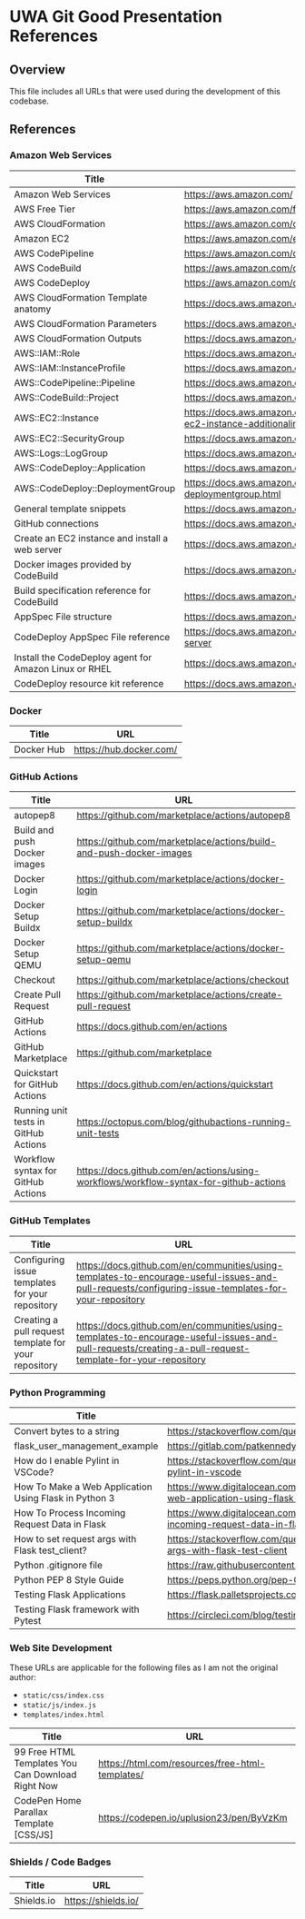 # UWA Git Good Presentation References

## Overview

This file includes all URLs that were used during the development of this codebase.

## References

### Amazon Web Services

| Title                                                 | URL                                                                                                                             |
| ----------------------------------------------------- | ------------------------------------------------------------------------------------------------------------------------------- |
| Amazon Web Services                                   | https://aws.amazon.com/                                                                                                         |
| AWS Free Tier                                         | https://aws.amazon.com/free/                                                                                                    |
| AWS CloudFormation                                    | https://aws.amazon.com/cloudformation/                                                                                          |
| Amazon EC2                                            | https://aws.amazon.com/ec2/                                                                                                     |
| AWS CodePipeline                                      | https://aws.amazon.com/codepipeline/                                                                                            |
| AWS CodeBuild                                         | https://aws.amazon.com/codebuild/                                                                                               |
| AWS CodeDeploy                                        | https://aws.amazon.com/codedeploy/                                                                                              |
| AWS CloudFormation Template anatomy                   | https://docs.aws.amazon.com/AWSCloudFormation/latest/UserGuide/template-anatomy.html                                            |
| AWS CloudFormation Parameters                         | https://docs.aws.amazon.com/AWSCloudFormation/latest/UserGuide/parameters-section-structure.html                                |
| AWS CloudFormation Outputs                            | https://docs.aws.amazon.com/AWSCloudFormation/latest/UserGuide/outputs-section-structure.html                                   |
| AWS::IAM::Role                                        | https://docs.aws.amazon.com/AWSCloudFormation/latest/UserGuide/aws-resource-iam-role.html                                       |
| AWS::IAM::InstanceProfile                             | https://docs.aws.amazon.com/AWSCloudFormation/latest/UserGuide/aws-resource-iam-instanceprofile.html                            |
| AWS::CodePipeline::Pipeline                           | https://docs.aws.amazon.com/AWSCloudFormation/latest/UserGuide/aws-resource-codepipeline-pipeline.html                          |
| AWS::CodeBuild::Project                               | https://docs.aws.amazon.com/AWSCloudFormation/latest/UserGuide/aws-resource-codebuild-project.html                              |
| AWS::EC2::Instance                                    | https://docs.aws.amazon.com/AWSCloudFormation/latest/UserGuide/aws-properties-ec2-instance.html#cfn-ec2-instance-additionalinfo |
| AWS::EC2::SecurityGroup                               | https://docs.aws.amazon.com/AWSCloudFormation/latest/UserGuide/aws-properties-ec2-security-group.html                           |
| AWS::Logs::LogGroup                                   | https://docs.aws.amazon.com/AWSCloudFormation/latest/UserGuide/aws-resource-logs-loggroup.html                                  |
| AWS::CodeDeploy::Application                          | https://docs.aws.amazon.com/AWSCloudFormation/latest/UserGuide/aws-resource-codedeploy-application.html                         |
| AWS::CodeDeploy::DeploymentGroup                      | https://docs.aws.amazon.com/AWSCloudFormation/latest/UserGuide/aws-resource-codedeploy-deploymentgroup.html                     |
| General template snippets                             | https://docs.aws.amazon.com/AWSCloudFormation/latest/UserGuide/quickref-general.html                                            |
| GitHub connections                                    | https://docs.aws.amazon.com/codepipeline/latest/userguide/connections-github.html                                               |
| Create an EC2 instance and install a web server       | https://docs.aws.amazon.com/AmazonRDS/latest/UserGuide/CHAP_Tutorials.WebServerDB.CreateWebServer.html                          |
| Docker images provided by CodeBuild                   | https://docs.aws.amazon.com/codebuild/latest/userguide/build-env-ref-available.html                                             |
| Build specification reference for CodeBuild           | https://docs.aws.amazon.com/codebuild/latest/userguide/build-spec-ref.html                                                      |
| AppSpec File structure                                | https://docs.aws.amazon.com/codedeploy/latest/userguide/reference-appspec-file-structure.html                                   |
| CodeDeploy AppSpec File reference                     | https://docs.aws.amazon.com/codedeploy/latest/userguide/reference-appspec-file.html#appspec-reference-server                    |
| Install the CodeDeploy agent for Amazon Linux or RHEL | https://docs.aws.amazon.com/codedeploy/latest/userguide/codedeploy-agent-operations-install-linux.html                          |
| CodeDeploy resource kit reference                     | https://docs.aws.amazon.com/codedeploy/latest/userguide/resource-kit.html#resource-kit-bucket-names                             |

### Docker

| Title      | URL                     |
| ---------- | ----------------------- |
| Docker Hub | https://hub.docker.com/ |

### GitHub Actions

| Title                                | URL                                                                                   |
| ------------------------------------ | ------------------------------------------------------------------------------------- |
| autopep8                             | https://github.com/marketplace/actions/autopep8                                       |
| Build and push Docker images         | https://github.com/marketplace/actions/build-and-push-docker-images                   |
| Docker Login                         | https://github.com/marketplace/actions/docker-login                                   |
| Docker Setup Buildx                  | https://github.com/marketplace/actions/docker-setup-buildx                            |
| Docker Setup QEMU                    | https://github.com/marketplace/actions/docker-setup-qemu                              |
| Checkout                             | https://github.com/marketplace/actions/checkout                                       |
| Create Pull Request                  | https://github.com/marketplace/actions/create-pull-request                            |
| GitHub Actions                       | https://docs.github.com/en/actions                                                    |
| GitHub Marketplace                   | https://github.com/marketplace                                                        |
| Quickstart for GitHub Actions        | https://docs.github.com/en/actions/quickstart                                         |
| Running unit tests in GitHub Actions | https://octopus.com/blog/githubactions-running-unit-tests                             |
| Workflow syntax for GitHub Actions   | https://docs.github.com/en/actions/using-workflows/workflow-syntax-for-github-actions |

### GitHub Templates

| Title                                                | URL                                                                                                                                                      |
| ---------------------------------------------------- | -------------------------------------------------------------------------------------------------------------------------------------------------------- |
| Configuring issue templates for your repository      | https://docs.github.com/en/communities/using-templates-to-encourage-useful-issues-and-pull-requests/configuring-issue-templates-for-your-repository      |
| Creating a pull request template for your repository | https://docs.github.com/en/communities/using-templates-to-encourage-useful-issues-and-pull-requests/creating-a-pull-request-template-for-your-repository |

### Python Programming

| Title                                                 | URL                                                                                                    |
| ----------------------------------------------------- | ------------------------------------------------------------------------------------------------------ |
| Convert bytes to a string                             | https://stackoverflow.com/questions/606191/convert-bytes-to-a-string                                   |
| flask_user_management_example                         | https://gitlab.com/patkennedy79/flask_user_management_example                                          |
| How do I enable Pylint in VSCode?                     | https://stackoverflow.com/questions/62473201/how-do-i-enable-pylint-in-vscode                          |
| How To Make a Web Application Using Flask in Python 3 | https://www.digitalocean.com/community/tutorials/how-to-make-a-web-application-using-flask-in-python-3 |
| How To Process Incoming Request Data in Flask         | https://www.digitalocean.com/community/tutorials/processing-incoming-request-data-in-flask             |
| How to set request args with Flask test_client?       | https://stackoverflow.com/questions/38747784/how-to-set-request-args-with-flask-test-client            |
| Python .gitignore file                                | https://raw.githubusercontent.com/github/gitignore/main/Python.gitignore                               |
| Python PEP 8 Style Guide                              | https://peps.python.org/pep-0008/                                                                      |
| Testing Flask Applications                            | https://flask.palletsprojects.com/en/2.2.x/testing/                                                    |
| Testing Flask framework with Pytest                   | https://circleci.com/blog/testing-flask-framework-with-pytest/                                         |

### Web Site Development

These URLs are applicable for the following files as I am not the original author:

*   `static/css/index.css`
*   `static/js/index.js`
*   `templates/index.html`

| Title                                             | URL                                             |
| ------------------------------------------------- | ----------------------------------------------- |
| 99 Free HTML Templates You Can Download Right Now | https://html.com/resources/free-html-templates/ |
| CodePen Home Parallax Template [CSS/JS]           | https://codepen.io/uplusion23/pen/ByVzKm        |

### Shields / Code Badges

| Title      | URL                 |
| ---------- | ------------------- |
| Shields.io | https://shields.io/ |
